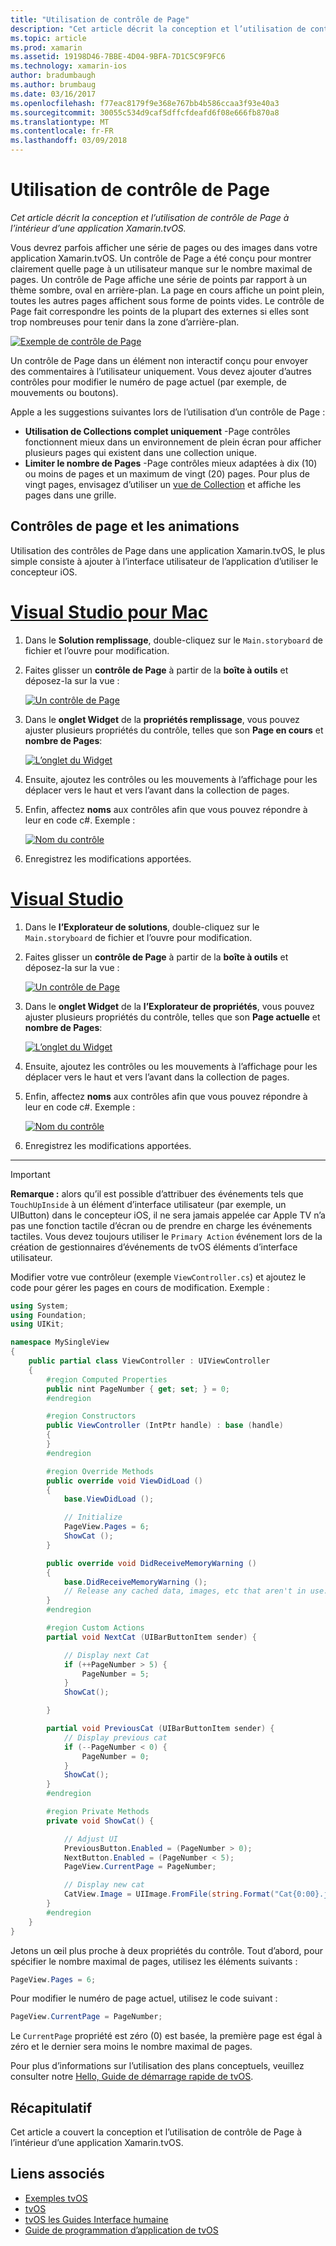 ```yaml
---
title: "Utilisation de contrôle de Page"
description: "Cet article décrit la conception et l’utilisation de contrôle de Page à l’intérieur d’une application Xamarin.tvOS."
ms.topic: article
ms.prod: xamarin
ms.assetid: 19198D46-7BBE-4D04-9BFA-7D1C5C9F9FC6
ms.technology: xamarin-ios
author: bradumbaugh
ms.author: brumbaug
ms.date: 03/16/2017
ms.openlocfilehash: f77eac8179f9e368e767bb4b586ccaa3f93e40a3
ms.sourcegitcommit: 30055c534d9caf5dffcfdeafd6f08e666fb870a8
ms.translationtype: MT
ms.contentlocale: fr-FR
ms.lasthandoff: 03/09/2018
---
```

# <a name="working-with-page-control"></a>Utilisation de contrôle de Page

_Cet article décrit la conception et l’utilisation de contrôle de Page à l’intérieur d’une application Xamarin.tvOS._

Vous devrez parfois afficher une série de pages ou des images dans votre application Xamarin.tvOS. Un contrôle de Page a été conçu pour montrer clairement quelle page à un utilisateur manque sur le nombre maximal de pages. Un contrôle de Page affiche une série de points par rapport à un thème sombre, oval en arrière-plan. La page en cours affiche un point plein, toutes les autres pages affichent sous forme de points vides. Le contrôle de Page fait correspondre les points de la plupart des externes si elles sont trop nombreuses pour tenir dans la zone d’arrière-plan.

[![](page-controls-images/page01.png "Exemple de contrôle de Page")](page-controls-images/page01.png#lightbox)

Un contrôle de Page dans un élément non interactif conçu pour envoyer des commentaires à l’utilisateur uniquement. Vous devez ajouter d’autres contrôles pour modifier le numéro de page actuel (par exemple, de mouvements ou boutons).

Apple a les suggestions suivantes lors de l’utilisation d’un contrôle de Page :

- **Utilisation de Collections complet uniquement** -Page contrôles fonctionnent mieux dans un environnement de plein écran pour afficher plusieurs pages qui existent dans une collection unique.
- **Limiter le nombre de Pages** -Page contrôles mieux adaptées à dix (10) ou moins de pages et un maximum de vingt (20) pages. Pour plus de vingt pages, envisagez d’utiliser un [vue de Collection](~/ios/tvos/user-interface/collection-views.md) et affiche les pages dans une grille.

<a name="Page-Controls-and-Storyboards" />

## <a name="page-controls-and-storyboards"></a>Contrôles de page et les animations

Utilisation des contrôles de Page dans une application Xamarin.tvOS, le plus simple consiste à ajouter à l’interface utilisateur de l’application d’utiliser le concepteur iOS.

# <a name="visual-studio-for-mactabvsmac"></a>[Visual Studio pour Mac](#tab/vsmac)

    
1. Dans le **Solution remplissage**, double-cliquez sur le `Main.storyboard` de fichier et l’ouvre pour modification.
1. Faites glisser un **contrôle de Page** à partir de la **boîte à outils** et déposez-la sur la vue : 

    [![](page-controls-images/page02.png "Un contrôle de Page")](page-controls-images/page02.png#lightbox)
1. Dans le **onglet Widget** de la **propriétés remplissage**, vous pouvez ajuster plusieurs propriétés du contrôle, telles que son **Page en cours** et **nombre de Pages**: 

    [![](page-controls-images/page03.png "L’onglet du Widget")](page-controls-images/page03.png#lightbox)
1. Ensuite, ajoutez les contrôles ou les mouvements à l’affichage pour les déplacer vers le haut et vers l’avant dans la collection de pages.
1. Enfin, affectez **noms** aux contrôles afin que vous pouvez répondre à leur en code c#. Exemple : 

    [![](page-controls-images/page04.png "Nom du contrôle")](page-controls-images/page04.png#lightbox)
1. Enregistrez les modifications apportées.
    

# <a name="visual-studiotabvswin"></a>[Visual Studio](#tab/vswin)

    
1. Dans le **l’Explorateur de solutions**, double-cliquez sur le `Main.storyboard` de fichier et l’ouvre pour modification.
1. Faites glisser un **contrôle de Page** à partir de la **boîte à outils** et déposez-la sur la vue : 

    [![](page-controls-images/page02-vs.png "Un contrôle de Page")](page-controls-images/page02-vs.png#lightbox)
1. Dans le **onglet Widget** de la **l’Explorateur de propriétés**, vous pouvez ajuster plusieurs propriétés du contrôle, telles que son **Page actuelle** et **nombre de Pages**: 

    [![](page-controls-images/page03-vs.png "L’onglet du Widget")](page-controls-images/page03-vs.png#lightbox)
1. Ensuite, ajoutez les contrôles ou les mouvements à l’affichage pour les déplacer vers le haut et vers l’avant dans la collection de pages.
1. Enfin, affectez **noms** aux contrôles afin que vous pouvez répondre à leur en code c#. Exemple : 

    [![](page-controls-images/page04-vs.png "Nom du contrôle")](page-controls-images/page04-vs.png#lightbox)
1. Enregistrez les modifications apportées.
    

-----

> [!IMPORTANT]
> **Remarque :** alors qu’il est possible d’attribuer des événements tels que `TouchUpInside` à un élément d’interface utilisateur (par exemple, un UIButton) dans le concepteur iOS, il ne sera jamais appelée car Apple TV n’a pas une fonction tactile d’écran ou de prendre en charge les événements tactiles. Vous devez toujours utiliser le `Primary Action` événement lors de la création de gestionnaires d’événements de tvOS éléments d’interface utilisateur.




Modifier votre vue contrôleur (exemple `ViewController.cs`) et ajoutez le code pour gérer les pages en cours de modification. Exemple :

```csharp
using System;
using Foundation;
using UIKit;

namespace MySingleView
{
    public partial class ViewController : UIViewController
    {
        #region Computed Properties
        public nint PageNumber { get; set; } = 0;
        #endregion

        #region Constructors
        public ViewController (IntPtr handle) : base (handle)
        {
        }
        #endregion

        #region Override Methods
        public override void ViewDidLoad ()
        {
            base.ViewDidLoad ();

            // Initialize
            PageView.Pages = 6;
            ShowCat ();
        }

        public override void DidReceiveMemoryWarning ()
        {
            base.DidReceiveMemoryWarning ();
            // Release any cached data, images, etc that aren't in use.
        }
        #endregion

        #region Custom Actions
        partial void NextCat (UIBarButtonItem sender) {

            // Display next Cat
            if (++PageNumber > 5) {
                PageNumber = 5;
            }
            ShowCat();

        }

        partial void PreviousCat (UIBarButtonItem sender) {
            // Display previous cat
            if (--PageNumber < 0) {
                PageNumber = 0;
            }
            ShowCat();
        }
        #endregion

        #region Private Methods
        private void ShowCat() {

            // Adjust UI
            PreviousButton.Enabled = (PageNumber > 0);
            NextButton.Enabled = (PageNumber < 5);
            PageView.CurrentPage = PageNumber;

            // Display new cat
            CatView.Image = UIImage.FromFile(string.Format("Cat{0:00}.jpg",PageNumber+1));
        }
        #endregion
    }
}
```

Jetons un œil plus proche à deux propriétés du contrôle. Tout d’abord, pour spécifier le nombre maximal de pages, utilisez les éléments suivants :

```csharp
PageView.Pages = 6;
```

Pour modifier le numéro de page actuel, utilisez le code suivant :

```csharp
PageView.CurrentPage = PageNumber;
```

Le `CurrentPage` propriété est zéro (0) est basée, la première page est égal à zéro et le dernier sera moins le nombre maximal de pages.

Pour plus d’informations sur l’utilisation des plans conceptuels, veuillez consulter notre [Hello, Guide de démarrage rapide de tvOS](~/ios/tvos/get-started/hello-tvos.md). 

<a name="Summary" />

## <a name="summary"></a>Récapitulatif

Cet article a couvert la conception et l’utilisation de contrôle de Page à l’intérieur d’une application Xamarin.tvOS.



## <a name="related-links"></a>Liens associés

- [Exemples tvOS](https://developer.xamarin.com/samples/tvos/all/)
- [tvOS](https://developer.apple.com/tvos/)
- [tvOS les Guides Interface humaine](https://developer.apple.com/tvos/human-interface-guidelines/)
- [Guide de programmation d’application de tvOS](https://developer.apple.com/library/prerelease/tvos/documentation/General/Conceptual/AppleTV_PG/)
